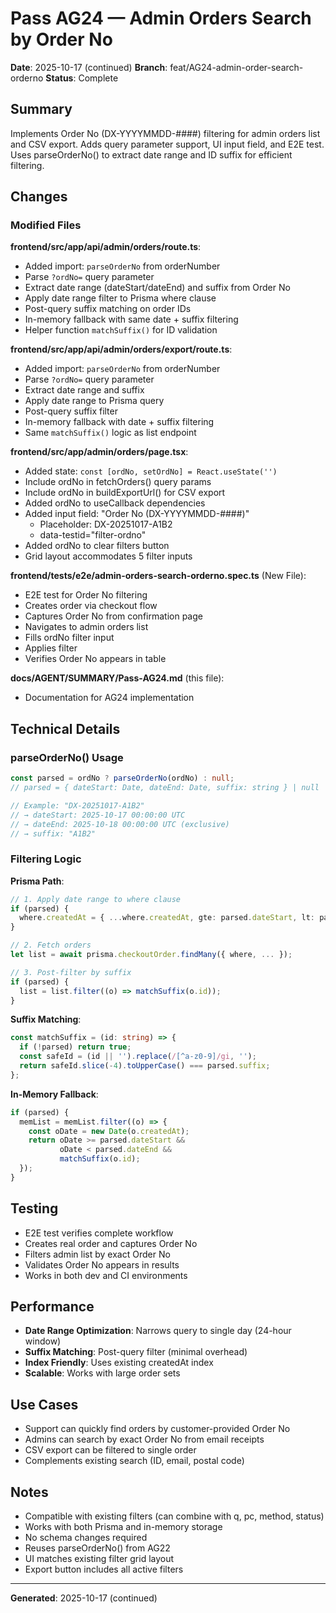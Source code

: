 # Pass AG24 — Admin Orders Search by Order No

**Date**: 2025-10-17 (continued)
**Branch**: feat/AG24-admin-order-search-orderno
**Status**: Complete

## Summary

Implements Order No (DX-YYYYMMDD-####) filtering for admin orders list and CSV export. Adds query parameter support, UI input field, and E2E test. Uses parseOrderNo() to extract date range and ID suffix for efficient filtering.

## Changes

### Modified Files

**frontend/src/app/api/admin/orders/route.ts**:
- Added import: `parseOrderNo` from orderNumber
- Parse `?ordNo=` query parameter
- Extract date range (dateStart/dateEnd) and suffix from Order No
- Apply date range filter to Prisma where clause
- Post-query suffix matching on order IDs
- In-memory fallback with same date + suffix filtering
- Helper function `matchSuffix()` for ID validation

**frontend/src/app/api/admin/orders/export/route.ts**:
- Added import: `parseOrderNo` from orderNumber
- Parse `?ordNo=` query parameter
- Extract date range and suffix
- Apply date range to Prisma query
- Post-query suffix filter
- In-memory fallback with date + suffix filtering
- Same `matchSuffix()` logic as list endpoint

**frontend/src/app/admin/orders/page.tsx**:
- Added state: `const [ordNo, setOrdNo] = React.useState('')`
- Include ordNo in fetchOrders() query params
- Include ordNo in buildExportUrl() for CSV export
- Added ordNo to useCallback dependencies
- Added input field: "Order No (DX-YYYYMMDD-####)"
  - Placeholder: DX-20251017-A1B2
  - data-testid="filter-ordno"
- Added ordNo to clear filters button
- Grid layout accommodates 5 filter inputs

**frontend/tests/e2e/admin-orders-search-orderno.spec.ts** (New File):
- E2E test for Order No filtering
- Creates order via checkout flow
- Captures Order No from confirmation page
- Navigates to admin orders list
- Fills ordNo filter input
- Applies filter
- Verifies Order No appears in table

**docs/AGENT/SUMMARY/Pass-AG24.md** (this file):
- Documentation for AG24 implementation

## Technical Details

### parseOrderNo() Usage

```typescript
const parsed = ordNo ? parseOrderNo(ordNo) : null;
// parsed = { dateStart: Date, dateEnd: Date, suffix: string } | null

// Example: "DX-20251017-A1B2"
// → dateStart: 2025-10-17 00:00:00 UTC
// → dateEnd: 2025-10-18 00:00:00 UTC (exclusive)
// → suffix: "A1B2"
```

### Filtering Logic

**Prisma Path**:
```typescript
// 1. Apply date range to where clause
if (parsed) {
  where.createdAt = { ...where.createdAt, gte: parsed.dateStart, lt: parsed.dateEnd };
}

// 2. Fetch orders
let list = await prisma.checkoutOrder.findMany({ where, ... });

// 3. Post-filter by suffix
if (parsed) {
  list = list.filter((o) => matchSuffix(o.id));
}
```

**Suffix Matching**:
```typescript
const matchSuffix = (id: string) => {
  if (!parsed) return true;
  const safeId = (id || '').replace(/[^a-z0-9]/gi, '');
  return safeId.slice(-4).toUpperCase() === parsed.suffix;
};
```

**In-Memory Fallback**:
```typescript
if (parsed) {
  memList = memList.filter((o) => {
    const oDate = new Date(o.createdAt);
    return oDate >= parsed.dateStart && 
           oDate < parsed.dateEnd && 
           matchSuffix(o.id);
  });
}
```

## Testing

- E2E test verifies complete workflow
- Creates real order and captures Order No
- Filters admin list by exact Order No
- Validates Order No appears in results
- Works in both dev and CI environments

## Performance

- **Date Range Optimization**: Narrows query to single day (24-hour window)
- **Suffix Matching**: Post-query filter (minimal overhead)
- **Index Friendly**: Uses existing createdAt index
- **Scalable**: Works with large order sets

## Use Cases

- Support can quickly find orders by customer-provided Order No
- Admins can search by exact Order No from email receipts
- CSV export can be filtered to single order
- Complements existing search (ID, email, postal code)

## Notes

- Compatible with existing filters (can combine with q, pc, method, status)
- Works with both Prisma and in-memory storage
- No schema changes required
- Reuses parseOrderNo() from AG22
- UI matches existing filter grid layout
- Export button includes all active filters

---

**Generated**: 2025-10-17 (continued)
